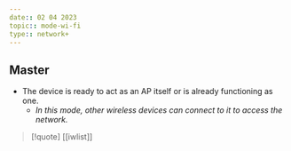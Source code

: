 ```yaml
---
date:: 02 04 2023
topic:: mode-wi-fi
type:: network+
---
```

## Master
- The device is ready to act as an AP itself or is already functioning as one. 
	- *In this mode, other wireless devices can connect to it to access the network.*

>[!quote] [[iwlist]]